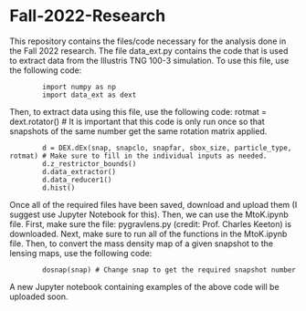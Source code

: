 # Fall-2022-Research

This repository contains the files/code necessary for the analysis done in the Fall 2022 research.
The file data_ext.py contains the code that is used to extract data from the Illustris TNG 100-3 simulation. To use this file, use the following code:

            import numpy as np
            import data_ext as dext
            
Then, to extract data using this file, use the following code:
            rotmat = dext.rotator() # It is important that this code is only run once so that snapshots of the same number get the same rotation matrix applied.

            d = DEX.dEx(snap, snapclo, snapfar, sbox_size, particle_type, rotmat) # Make sure to fill in the individual inputs as needed. 
            d.z_restrictor_bounds()
            d.data_extractor()
            d.data_reducer1()
            d.hist()

Once all of the required files have been saved, download and upload them (I suggest use Jupyter Notebook for this). Then, we can use the MtoK.ipynb file. First, make sure the file: pygravlens.py (credit: Prof. Charles Keeton) is downloaded. Next, make sure to run all of the functions in the MtoK.ipynb file. Then, to convert the mass density map of a given snapshot to the lensing maps, use the following code:

            dosnap(snap) # Change snap to get the required snapshot number

A new Jupyter notebook containing examples of the above code will be uploaded soon. 
